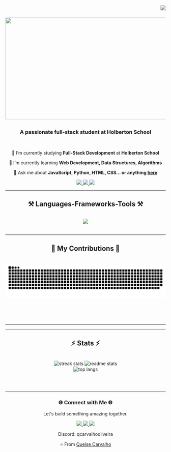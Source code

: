 <img align="right" src="https://visitor-badge.laobi.icu/badge?page_id=Qcarvalhooliveira.Qcarvalhooliveira" />

<h1 align="center">
    <img src="https://github.com/Qcarvalhooliveira/Qcarvalhooliveira/blob/master/image/Hi%20There!.gif" style="height: 20rem; width: 50rem;"/>
</h1>

<h3 align="center">A passionate full-stack student at Holberton School</h3>

<br/>

<div align="center">
 
 🔭 I’m currently studying **Full-Stack Development** at **Holberton School**
 
 🌱 I’m currently learning **Web Development, Data Structures, Algorithms**

💬 Ask me about **JavaScript, Python, HTML, CSS... or anything [here](https://github.com/Qcarvalhooliveira/Qcarvalhooliveira/issues)**

 </div>
 
<div align="center"> 
  <a href="mailto:queisecarvalhodev@gmail.com">
    <img src="https://img.shields.io/badge/Gmail-333333?style=for-the-badge&logo=gmail&logoColor=red" />
  </a>
  <a href="https://www.linkedin.com/in/queise-carvalho-de-oliveira-50359749/" target="_blank">
    <img src="https://img.shields.io/badge/LinkedIn-0077B5?style=for-the-badge&logo=linkedin&logoColor=white" target="_blank" />
  </a>
  <a href="https://github.com/Qcarvalhooliveira" target="_blank">
     <img src="https://img.shields.io/badge/GitHub-100000?style=for-the-badge&logo=github&logoColor=white" target="_blank" />
  </a>
</div>

<hr/>
 
<h2 align="center">⚒️ Languages-Frameworks-Tools ⚒️</h2>
<br/>
<div align="center">
    <img src="https://skillicons.dev/icons?i=c,js,typescript,python,html,css,bootstrap,react,nodejs,mysql,git,github,vscode" /><br>
</div>

<br/>
<hr/>


<div align="center">
  <h2>🌟 My Contributions 🌟</h2>
  <br>
  <img alt="snake eating my contributions" src="https://github.com/Qcarvalhooliveira/Qcarvalhooliveira/blob/output/github-contribution-grid-snake.svg" />
  
  <br/><br/><br/>
</div>

<hr/>

<hr/>

<h2 align="center">⚡ Stats ⚡</h2>
<br>
<div align=center>
  <img width=390 src="https://streak-stats.demolab.com/?user=Qcarvalhooliveira&count_private=true&theme=react&border_radius=10" alt="streak stats"/>
  <img width=390 src="https://github-readme-stats.vercel.app/api?username=Qcarvalhooliveira&count_private=true&show_icons=true&theme=react&rank_icon=github&border_radius=10" alt="readme stats" />
  <br/>
  <img width=325 align="center" src="https://github-readme-stats.vercel.app/api/top-langs/?username=Qcarvalhooliveira&hide=HTML&langs_count=8&layout=compact&theme=react&border_radius=10&size_weight=0.5&count_weight=0.5&exclude_repo=github-readme-stats" alt="top langs" />
</div>

<br/><br/>

<hr/>

<div align="center">
    <h3>🌐 Connect with Me 🌐</h3>
    <p>Let's build something amazing together.</p>
    <a href="https://www.instagram.com/queisecarvalho?igsh=OGQ5ZDc2ODk2ZA==" target="_blank">
        <img src="https://img.shields.io/badge/Instagram-E4405F?style=for-the-badge&logo=instagram&logoColor=white" />
    </a>
    <a href="https://www.facebook.com/queise.carvalho" target="_blank">
        <img src="https://img.shields.io/badge/Facebook-1877F2?style=for-the-badge&logo=facebook&logoColor=white" />
    </a>
    <a href="https://twitter.com/QueiseS2" target="_blank">
        <img src="https://img.shields.io/badge/Twitter-1DA1F2?style=for-the-badge&logo=twitter&logoColor=white" />
    </a>
    <p>Discord: qcarvalhooliveira</p>
</div>

<div align="center">
    <p>⭐️ From <a href="https://github.com/Qcarvalhooliveira">Queise Carvalho</a></p>
</div>

